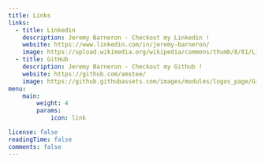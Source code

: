 ```yaml
---
title: Links
links:
  - title: Linkedin
    description: Jeremy Barneron - Checkout my Linkedin !
    website: https://www.linkedin.com/in/jeremy-barneron/
    image: https://upload.wikimedia.org/wikipedia/commons/thumb/8/81/LinkedIn_icon.svg/2048px-LinkedIn_icon.svg.png
  - title: GitHub
    description: Jeremy Barneron - Checkout my Github !
    website: https://github.com/amstee/
    image: https://github.githubassets.com/images/modules/logos_page/GitHub-Mark.png
menu:
    main: 
        weight: 4
        params:
            icon: link

license: false
readingTime: false
comments: false
---
```

